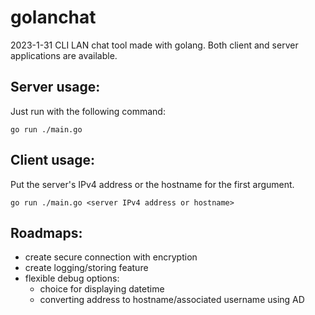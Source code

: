 # golanchat
2023-1-31
CLI LAN chat tool made with golang. Both client and server applications are available.

## Server usage:
Just run with the following command:
```shell
go run ./main.go
```

## Client usage:
Put the server's IPv4 address or the hostname for the first argument.
```shell
go run ./main.go <server IPv4 address or hostname>
```

## Roadmaps: 
- create secure connection with encryption
- create logging/storing feature
- flexible debug options:
  - choice for displaying datetime
  - converting address to hostname/associated username using AD
